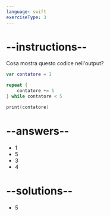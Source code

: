 ```yaml
---
language: swift
exerciseType: 3
---
```


# --instructions--

Cosa mostra questo codice nell'output?
```swift
var contatore = 1

repeat {
	contatore += 1
} while contatore < 5

print(contatore)
```

# --answers--

- 1
- 5
- 3
- 4

# --solutions--

- 5
